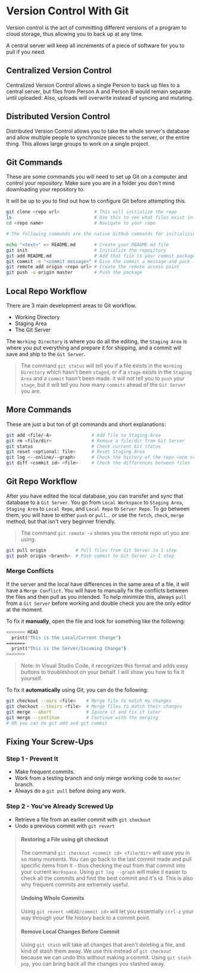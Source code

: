 # Version Control With Git

Version control is the act of committing different versions of a program to cloud storage, thus allowing you to back up at any time.

A central server will keep all increments of a piece of software for you to pull if you need.

## Centralized Version Control

Centralized Version Control allows a single Person to back up files to a central server, but files from Person A and Person B would remain separate until uploaded. Also, uploads will overwrite instead of syncing and mutating.

## Distributed Version Control

Distributed Version Control allows you to take the whole server's database and allow multiple people to synchronize pieces to the server, or the entire thing. This allows large groups to work on a single project.

## Git Commands

These are some commands you will need to set up Git on a computer and control your repository. Make sure you are in a folder you don't mind downloading your repository to.

It will be up to you to find out how to configure Git before attempting this.

```bash
git clone <repo url>             # This will initialize the repo
ls                               # Use this to see what files exist in your directory
cd <repo name>                   # Navigate to your repo

# The following commands are the native GitHub commands for initializing a repo

echo "<text>" >> README.md       # Create your README.md file
git init                         # Initialize the repository
git add README.md                # Add that file to your commit package
git commit -m "<commit message>" # Give the commit a message and pack it
git remote add origin <repo url> # Create the remote access point
git push -u origin master        # Push the package
```

## Local Repo Workflow

There are 3 main development areas to Git workflow.

- Working Directory
- Staging Area
- The Git Server

The `Working Directory` is where you do all the editing, the `Staging Area` is where you put everything and prepare it for shipping, and a commit will save and ship to the `Git Server`.

> The command `git status` will tell you if a file exists in the `Working Directory` which hasn't been `staged`, or if a `stage` exists in the `Staging Area` and a `commit` hasn't been made. it will not tell you to `push` your `stage`, but it will tell you how many `commits` ahead of the `Git Server` you are.

## More Commands

These are just a but ton of git commands and short explanations:

```bash
git add <file/-A>               # Add file to Staging Area
git rm <file/dir>               # Remove a file/dir from Git Server
git status                      # Check current Git status
git reset <optional: file>      # Reset Staging Area
git log <--online/--graph>      # Check the history of the repo <one commit only/check branches>
git diff <commit id> <file>     # Check the differences between files
```

## Git Repo Workflow

After you have edited the local database, you can transfer and sync that database to a `Git Server`. You go from `Local Workspace` to `Staging Area`, `Staging Area` to `Local Repo`, and `Local Repo` to `Server Repo`. To go between them, you will have to either `push` or `pull`... or use the `fetch`, `check`, `merge` method, but that isn't very beginner friendly.

> The command `git remote -v` shows you the remote repo url you are using.

```bash
git pull origin           # Pull files from Git Server in 1 step
git push origin <branch>  # Push commit to Git Server in 1 step
```

### Merge Conflicts

If the server and the local have differences in the same area of a file, it will have a `Merge Conflict`. You will have to manually fix the conflicts between the files and then pull as you intended. To help minimize this, always `pull` from a `Git Server` before working and double check you are the only editor at the moment.

To fix it **manually**, open the file and look for something like the following:

```bash
<<<<<<< HEAD
  print("This is the Local/Current Change")
=======
  print("This is the Server/Incoming Change")
>>>>>>>
```

> Note: In Visual Studio Code, it recognizes this format and adds easy buttons to troubleshoot on your behalf. I will show you how to fix it yourself.

To fix it **automatically** using Git, you can do the following:

```bash
git checkout --ours <file>    # Merge file to match my changes
git checkout --theirs <file>  # Merge files to match their changes
git merge --abort             # Ignore it and fix it later
git merge --continue          # Continue with the merging
# OR you can do git add and git commit
```

## Fixing Your Screw-Ups

### Step 1 - Prevent It

- Make frequent commits.
- Work from a testing branch and only merge working code to `master` branch.
- Always do a `git pull` before doing any work.

### Step 2 - You've Already Screwed Up

- Retrieve a file from an earlier commit with `git checkout`
- Undo a previous commit with `git revert`

> #### Restoring a File using git checkout
>
> The command `git checkout <commit id> <file/dir>` will save you in so many moments. You can go back to the last commit made and pull specific items from it - thus checking the out from that commit into your current `Workspace`. Using `git log --graph` will make it easier to check all the commits and find the best commit and it's id. This is also why frequent commits are extremely useful.
>
> #### Undoing Whole Commits
>
> Using `git revert <HEAD/commit id>` will let you essentially `ctrl-z` your way through your file history back to a commit point.
>
> #### Remove Local Changes Before Commit
>
> Using `git stash` will take all changes that aren't deleting a file, and kind of stash them away. We use this instead of `git checkout` because we can undo this without making a commit. Using `git stash pop`, you can bring back all the changes you stashed away.
